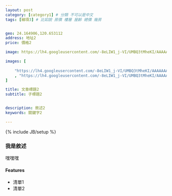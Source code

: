 ```yaml
---
layout: post
category: [category1] # 分類 不可以是中文 
tags: [細項3] # 比如說 房價 樓層 屋齡 總價 幾房


geo: 24.164906,120.653112
address: 地址2
price: 價格2

image: https://lh4.googleusercontent.com/-8eLIW1_j-VI/UMBQ3tMheKI/AAAAAAAALXA/47NPS7WZzq8/s912/DSC_4011.JPG # 主要顯示的圖片

images: [
	
	"https://lh4.googleusercontent.com/-8eLIW1_j-VI/UMBQ3tMheKI/AAAAAAAALXA/47NPS7WZzq8/s912/DSC_4011.JPG"
	, "https://lh4.googleusercontent.com/-8eLIW1_j-VI/UMBQ3tMheKI/AAAAAAAALXA/47NPS7WZzq8/s912/DSC_4011.JPG"
]

title: 文章標題2
subtitle: 子標題2


description: 敘述2
keywords: 關鍵字2

---
```

{% include JB/setup %}

### 我是敘述

嘿嘿嘿


#### Features

* 清單1
* 清單2


    

    

